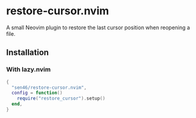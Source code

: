 # restore-cursor.nvim

A small Neovim plugin to restore the last cursor position when reopening a file.

## Installation

### With lazy.nvim

```lua
{
  "sen46/restore-cursor.nvim",
  config = function()
    require("restore_cursor").setup()
  end,
}
